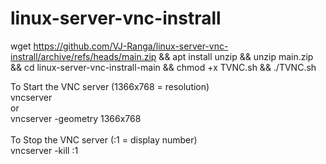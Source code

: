 # linux-server-vnc-instrall
wget https://github.com/VJ-Ranga/linux-server-vnc-instrall/archive/refs/heads/main.zip &amp;&amp; apt install unzip &amp;&amp; unzip main.zip &amp;&amp; cd linux-server-vnc-instrall-main &amp;&amp; chmod +x TVNC.sh &amp;&amp; ./TVNC.sh

To Start the VNC server (1366x768 = resolution)</br>
vncserver </br>
or </br>
vncserver -geometry 1366x768</br>
</br>
To Stop the VNC server (:1 = display number)</br>
vncserver -kill :1
